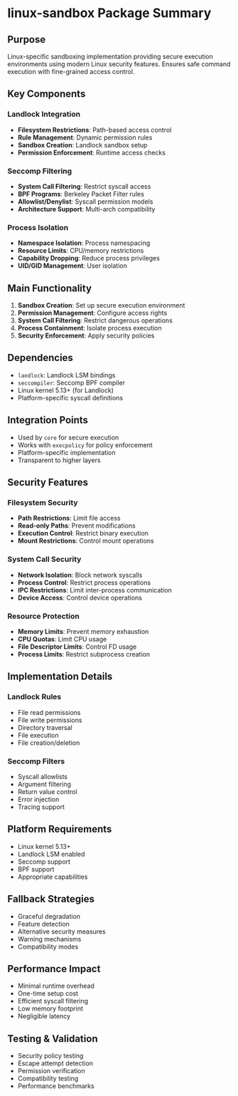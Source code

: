 # linux-sandbox Package Summary

## Purpose
Linux-specific sandboxing implementation providing secure execution environments using modern Linux security features. Ensures safe command execution with fine-grained access control.

## Key Components

### Landlock Integration
- **Filesystem Restrictions**: Path-based access control
- **Rule Management**: Dynamic permission rules
- **Sandbox Creation**: Landlock sandbox setup
- **Permission Enforcement**: Runtime access checks

### Seccomp Filtering
- **System Call Filtering**: Restrict syscall access
- **BPF Programs**: Berkeley Packet Filter rules
- **Allowlist/Denylist**: Syscall permission models
- **Architecture Support**: Multi-arch compatibility

### Process Isolation
- **Namespace Isolation**: Process namespacing
- **Resource Limits**: CPU/memory restrictions
- **Capability Dropping**: Reduce process privileges
- **UID/GID Management**: User isolation

## Main Functionality
1. **Sandbox Creation**: Set up secure execution environment
2. **Permission Management**: Configure access rights
3. **System Call Filtering**: Restrict dangerous operations
4. **Process Containment**: Isolate process execution
5. **Security Enforcement**: Apply security policies

## Dependencies
- `landlock`: Landlock LSM bindings
- `seccompiler`: Seccomp BPF compiler
- Linux kernel 5.13+ (for Landlock)
- Platform-specific syscall definitions

## Integration Points
- Used by `core` for secure execution
- Works with `execpolicy` for policy enforcement
- Platform-specific implementation
- Transparent to higher layers

## Security Features

### Filesystem Security
- **Path Restrictions**: Limit file access
- **Read-only Paths**: Prevent modifications
- **Execution Control**: Restrict binary execution
- **Mount Restrictions**: Control mount operations

### System Call Security
- **Network Isolation**: Block network syscalls
- **Process Control**: Restrict process operations
- **IPC Restrictions**: Limit inter-process communication
- **Device Access**: Control device operations

### Resource Protection
- **Memory Limits**: Prevent memory exhaustion
- **CPU Quotas**: Limit CPU usage
- **File Descriptor Limits**: Control FD usage
- **Process Limits**: Restrict subprocess creation

## Implementation Details

### Landlock Rules
- File read permissions
- File write permissions
- Directory traversal
- File execution
- File creation/deletion

### Seccomp Filters
- Syscall allowlists
- Argument filtering
- Return value control
- Error injection
- Tracing support

## Platform Requirements
- Linux kernel 5.13+
- Landlock LSM enabled
- Seccomp support
- BPF support
- Appropriate capabilities

## Fallback Strategies
- Graceful degradation
- Feature detection
- Alternative security measures
- Warning mechanisms
- Compatibility modes

## Performance Impact
- Minimal runtime overhead
- One-time setup cost
- Efficient syscall filtering
- Low memory footprint
- Negligible latency

## Testing & Validation
- Security policy testing
- Escape attempt detection
- Permission verification
- Compatibility testing
- Performance benchmarks